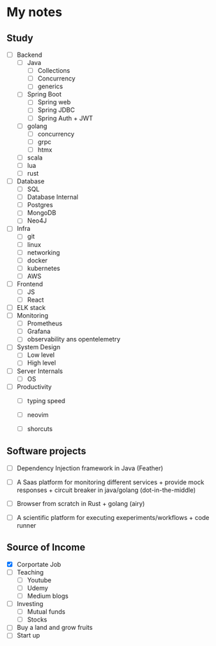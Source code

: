 # My notes

## Study
- [ ] Backend
  - [ ] Java
    - [ ] Collections
    - [ ] Concurrency
    - [ ] generics
  - [ ] Spring Boot
    - [ ] Spring web
    - [ ] Spring JDBC
    - [ ] Spring Auth + JWT
  - [ ] golang
    - [ ] concurrency
    - [ ] grpc
    - [ ] htmx
  - [ ] scala
  - [ ] lua
  - [ ] rust
- [ ] Database
  - [ ] SQL
  - [ ] Database Internal
  - [ ] Postgres
  - [ ] MongoDB
  - [ ] Neo4J
- [ ] Infra
  - [ ] git
  - [ ] linux
  - [ ] networking
  - [ ] docker
  - [ ] kubernetes
  - [ ] AWS
- [ ] Frontend
  - [ ] JS
  - [ ] React
- [ ] ELK stack
- [ ] Monitoring  
  - [ ] Prometheus
  - [ ] Grafana
  - [ ] observability ans opentelemetry
- [ ] System Design
  - [ ] Low level
  - [ ] High level
- [ ] Server Internals
  - [ ] OS
- [ ] Productivity
  - [ ] typing speed
  - [ ] neovim
  - [ ] shorcuts



## Software projects
- [ ] Dependency Injection framework in Java (Feather)
- [ ] A Saas platform for monitoring different services + provide mock responses + circuit breaker in java/golang (dot-in-the-middle)
- [ ] Browser from scratch in Rust + golang (airy)
- [ ] A scientific platform for executing exeperiments/workflows + code runner 



## Source of Income
- [X] Corportate Job
- [ ] Teaching
  - [ ] Youtube
  - [ ] Udemy
  - [ ] Medium blogs
- [ ] Investing
  - [ ] Mutual funds
  - [ ] Stocks
- [ ] Buy a land and grow fruits
- [ ] Start up
